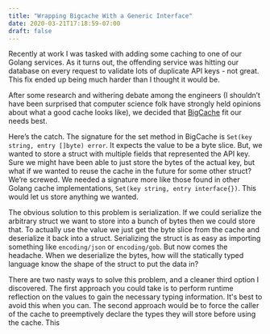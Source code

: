 ```yaml
---
title: "Wrapping Bigcache With a Generic Interface"
date: 2020-03-21T17:18:59-07:00
draft: false
---
```


Recently at work I was tasked with adding some caching to one of our Golang services. As it turns out, the offending service was hitting our database on every request to validate lots of duplicate API keys - not great. This fix ended up being much harder than I thought it would be.

After some research and withering debate among the engineers (I shouldn’t have been surprised that computer science folk have strongly held opinions about what a good cache looks like), we decided that [BigCache](https://github.com/allegro/bigcache) fit our needs best.

Here’s the catch. The signature for the set method in BigCache is `Set(key string, entry []byte) error`. It expects the value to be a byte slice. But, we wanted to store a struct with multiple fields that represented the API key. Sure we might have been able to just store the bytes of the actual key, but what if we wanted to reuse the cache in the future for some other struct? We’re screwed. We needed a signature more like those found in other Golang cache implementations, `Set(key string, entry interface{})`. This would let us store anything we wanted.

The obvious solution to this problem is serialization. If we could serialize the arbitrary struct we want to store into a bunch of bytes then we could store that. To actually use the value we just get the byte slice from the cache and deserialize it back into a struct. Serializing the struct is as easy as importing something like `encoding/json` or `encoding/gob`. But now comes the headache. When we deserialize the bytes, how will the statically typed language know the shape of the struct to put the data in?

There are two nasty ways to solve this problem, and a cleaner third option I discovered. The first approach you could take is to perform runtime reflection on the values to gain the necessary typing information. It's best to avoid this when you can. The second approach would be to force the caller of the cache to preemptively declare the types they will store before using the cache. This 

